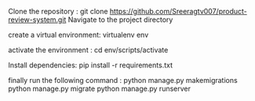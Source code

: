 Clone the repository : git clone   https://github.com/Sreeragtv007/product-review-system.git
Navigate to the project directory

create a virtual environment: virtualenv env

activate the environment : cd env/scripts/activate

Install dependencies: pip install -r requirements.txt

finally run the following command : python manage.py makemigrations python manage.py migrate python manage.py runserver
